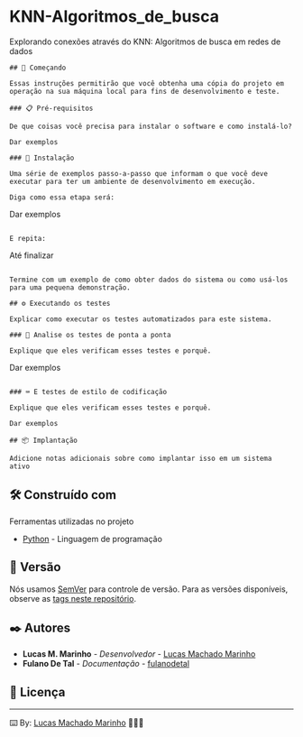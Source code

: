 # KNN-Algoritmos_de_busca
Explorando conexões através do KNN: Algoritmos de busca em redes de dados

```
## 🚀 Começando

Essas instruções permitirão que você obtenha uma cópia do projeto em operação na sua máquina local para fins de desenvolvimento e teste.
```
```
### 📋 Pré-requisitos

De que coisas você precisa para instalar o software e como instalá-lo?
```
```
Dar exemplos
```
```
### 🔧 Instalação

Uma série de exemplos passo-a-passo que informam o que você deve executar para ter um ambiente de desenvolvimento em execução.

Diga como essa etapa será:

```
Dar exemplos
```

E repita:

```
Até finalizar
```

Termine com um exemplo de como obter dados do sistema ou como usá-los para uma pequena demonstração.

## ⚙️ Executando os testes

Explicar como executar os testes automatizados para este sistema.

### 🔩 Analise os testes de ponta a ponta

Explique que eles verificam esses testes e porquê.

```
Dar exemplos
```
```
```
### ⌨️ E testes de estilo de codificação

Explique que eles verificam esses testes e porquê.
```
```
Dar exemplos
```
```
## 📦 Implantação

Adicione notas adicionais sobre como implantar isso em um sistema ativo
```

## 🛠️ Construído com

Ferramentas utilizadas no projeto

* [Python]([http://www.dropwizard.io/1.0.2/docs/](https://www.python.org/)) - Linguagem de programação

## 📌 Versão

Nós usamos [SemVer](http://semver.org/) para controle de versão. Para as versões disponíveis, observe as [tags neste repositório](https://github.com/suas/tags/do/projeto). 

## ✒️ Autores

* **Lucas M. Marinho** - *Desenvolvedor* - [Lucas Machado Marinho](https://github.com/Lucasmm01)
* **Fulano De Tal** - *Documentação* - [fulanodetal](https://github.com/linkParaPerfil)

## 📄 Licença

---
⌨️ By: [Lucas Machado Marinho](https://github.com/Lucasmm01) 👩🏻‍💻
